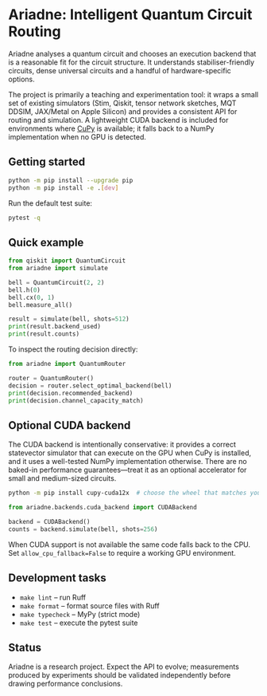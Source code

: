 ﻿# Ariadne: Intelligent Quantum Circuit Routing

Ariadne analyses a quantum circuit and chooses an execution backend that is a
reasonable fit for the circuit structure.  It understands stabiliser-friendly
circuits, dense universal circuits and a handful of hardware-specific options.

The project is primarily a teaching and experimentation tool: it wraps a small
set of existing simulators (Stim, Qiskit, tensor network sketches, MQT DDSIM,
JAX/Metal on Apple Silicon) and provides a consistent API for routing and
simulation.  A lightweight CUDA backend is included for environments where
[CuPy](https://cupy.dev/) is available; it falls back to a NumPy implementation
when no GPU is detected.

## Getting started

```bash
python -m pip install --upgrade pip
python -m pip install -e .[dev]
```

Run the default test suite:

```bash
pytest -q
```

## Quick example

```python
from qiskit import QuantumCircuit
from ariadne import simulate

bell = QuantumCircuit(2, 2)
bell.h(0)
bell.cx(0, 1)
bell.measure_all()

result = simulate(bell, shots=512)
print(result.backend_used)
print(result.counts)
```

To inspect the routing decision directly:

```python
from ariadne import QuantumRouter

router = QuantumRouter()
decision = router.select_optimal_backend(bell)
print(decision.recommended_backend)
print(decision.channel_capacity_match)
```

## Optional CUDA backend

The CUDA backend is intentionally conservative: it provides a correct
statevector simulator that can execute on the GPU when CuPy is installed, and it
uses a well-tested NumPy implementation otherwise.  There are no baked-in
performance guarantees—treat it as an optional accelerator for small and
medium-sized circuits.

```bash
python -m pip install cupy-cuda12x  # choose the wheel that matches your driver
```

```python
from ariadne.backends.cuda_backend import CUDABackend

backend = CUDABackend()
counts = backend.simulate(bell, shots=256)
```

When CUDA support is not available the same code falls back to the CPU.  Set
``allow_cpu_fallback=False`` to require a working GPU environment.

## Development tasks

- `make lint` – run Ruff
- `make format` – format source files with Ruff
- `make typecheck` – MyPy (strict mode)
- `make test` – execute the pytest suite

## Status

Ariadne is a research project.  Expect the API to evolve; measurements produced
by experiments should be validated independently before drawing performance
conclusions.
